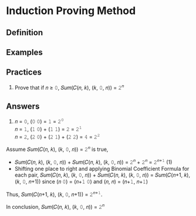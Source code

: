 # Induction Proving Method

## Definition

## Examples

## Practices

1. Prove that if 𝑛 ≥ 𝟶, 𝑆𝑢𝑚(𝐶(𝑛, 𝑘), (𝑘, 𝟶, 𝑛)) = 𝟸<sup>𝑛</sup>

## Answers

1. 𝑛 = 𝟶, (𝟶 𝟶) = 𝟷 = 𝟸<sup>𝟶</sup><br>
𝑛 = 𝟷, (𝟷 𝟶) + (𝟷 𝟷) = 𝟸 = 𝟸<sup>𝟷</sup><br>
𝑛 = 𝟸, (𝟸 𝟶) + (𝟸 𝟷) + (𝟸 𝟸) = 𝟺 = 𝟸<sup>𝟸</sup>

Assume 𝑆𝑢𝑚(𝐶(𝑛, 𝑘), (𝑘, 𝟶, 𝑛)) = 𝟸<sup>𝑛</sup> is true,<br>
- 𝑆𝑢𝑚(𝐶(𝑛, 𝑘), (𝑘, 𝟶, 𝑛)) + 𝑆𝑢𝑚(𝐶(𝑛, 𝑘), (𝑘, 𝟶, 𝑛)) = 𝟸<sup>𝑛</sup> + 𝟸<sup>𝑛</sup> = 𝟸<sup>𝑛+𝟷</sup> (1)
- Shifting one place to right and applying Binomial Coefficient Formula for each pair, 𝑆𝑢𝑚(𝐶(𝑛, 𝑘), (𝑘, 𝟶, 𝑛)) + 𝑆𝑢𝑚(𝐶(𝑛, 𝑘), (𝑘, 𝟶, 𝑛)) = 𝑆𝑢𝑚(𝐶(𝑛+1, 𝑘), (𝑘, 𝟶, 𝑛+1)) since (𝑛 𝟶) = (𝑛+𝟷 𝟶) and (𝑛, 𝑛) = (𝑛+𝟷, 𝑛+𝟷)

Thus, 𝑆𝑢𝑚(𝐶(𝑛+1, 𝑘), (𝑘, 𝟶, 𝑛+1)) = 𝟸<sup>𝑛+𝟷</sup>.

In conclusion, 𝑆𝑢𝑚(𝐶(𝑛, 𝑘), (𝑘, 𝟶, 𝑛)) = 𝟸<sup>𝑛</sup>